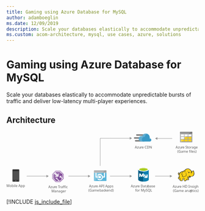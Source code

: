 ```yaml
---
title: Gaming using Azure Database for MySQL
author: adamboeglin
ms.date: 12/09/2019
description: Scale your databases elastically to accommodate unpredictable bursts of traffic and deliver low-latency multi-player experiences.
ms.custom: acom-architecture, mysql, use cases, azure, solutions
---
```

# Gaming using Azure Database for MySQL

Scale your databases elastically to accommodate unpredictable bursts of traffic and deliver low-latency multi-player experiences.


## Architecture

<svg class="architecture-diagram" aria-labelledby="gaming-using-azure-database-for-mysql" height="248.39" viewbox="0 0 775.025 248.39" width="775.025" xmlns="https://www.w3.org/2000/svg"><title id="gaming-using-azure-database-for-mysql">Gaming using Azure Database for MySQL</title><desc>Scale your databases elastically to accommodate unpredictable bursts of traffic and deliver low-latency, multi-player experiences.</desc><text fill="#5b5b5b" font-family="SegoeUI, Segoe UI" font-size="14" transform="translate(0 223.302)">Mobile App</text><text fill="#5b5b5b" font-family="SegoeUI, Segoe UI" font-size="14" transform="translate(168.992 227.085)">Azu<tspan letter-spacing="-0.013em" x="23.283" y="0">r</tspan><tspan x="27.966" y="0">e </tspan><tspan letter-spacing="-0.087em" x="39.122" y="0">T</tspan><tspan x="45.24" y="0">raffic </tspan><tspan x="12.257" y="16.8">Manager</tspan></text><text fill="#5b5b5b" font-family="SegoeUI, Segoe UI" font-size="14" transform="translate(333.343 224.085)">Azu<tspan letter-spacing="-0.013em" x="23.283" y="0">r</tspan><tspan x="27.966" y="0">e API Apps</tspan><tspan x="-2.604" y="16.8">(Game </tspan><tspan letter-spacing="-0.013em" x="41.563" y="16.8">b</tspan><tspan x="49.608" y="16.8">ac</tspan><tspan letter-spacing="-0.02em" x="63.198" y="16.8">k</tspan><tspan x="69.877" y="16.8">end)</tspan></text><text fill="#5b5b5b" font-family="SegoeUI, Segoe UI" font-size="14" transform="translate(501.738 224.085)">Azu<tspan letter-spacing="-0.013em" x="23.283" y="0">r</tspan><tspan x="27.966" y="0">e Data</tspan><tspan letter-spacing="-0.013em" x="67.929" y="0">b</tspan><tspan x="75.975" y="0">ase </tspan><tspan x="17.49" y="16.8">for MySQL</tspan></text><text fill="#5b5b5b" font-family="SegoeUI, Segoe UI" font-size="14" transform="translate(517.796 67.085)">Azu<tspan letter-spacing="-0.013em" x="23.283" y="0">r</tspan><tspan x="27.966" y="0">e CDN</tspan></text><text fill="#5b5b5b" font-family="SegoeUI, Segoe UI" font-size="14" transform="translate(682.584 67.085)">Azu<tspan letter-spacing="-0.013em" x="23.283" y="0">r</tspan><tspan x="27.966" y="0">e </tspan><tspan letter-spacing="-0.032em" x="39.122" y="0">S</tspan><tspan letter-spacing="-0.008em" x="46.108" y="0">t</tspan><tspan x="50.743" y="0">orage</tspan><tspan x="6.843" y="16.8">(Game files)</tspan></text><line fill="none" stroke="#969696" stroke-miterlimit="10" stroke-width="1.5" x1="331" x2="249.734" y1="179.33" y2="179.33"></line><polygon fill="#969696" points="329.468 174.094 338.535 179.33 329.468 184.565 329.468 174.094"></polygon><line fill="none" stroke="#969696" stroke-miterlimit="10" stroke-width="1.5" x1="163" x2="81.734" y1="179.33" y2="179.33"></line><polygon fill="#969696" points="161.468 174.094 170.535 179.33 161.468 184.565 161.468 174.094"></polygon><line fill="none" stroke="#969696" stroke-miterlimit="10" stroke-width="1.5" x1="498.992" x2="417.726" y1="179.33" y2="179.33"></line><polygon fill="#969696" points="497.459 174.094 506.526 179.33 497.459 184.565 497.459 174.094"></polygon><polyline fill="none" points="498.992 26.33 417.726 26.33 378.303 26.33 378.303 137.8" stroke="#969696" stroke-miterlimit="10" stroke-width="1.5"></polyline><polygon fill="#969696" points="497.459 21.094 506.526 26.33 497.459 31.565 497.459 21.094"></polygon><line fill="none" stroke="#969696" stroke-miterlimit="10" stroke-width="1.5" x1="660.992" x2="599.726" y1="179.33" y2="179.33"></line><polygon fill="#969696" points="659.459 174.094 668.526 179.33 659.459 184.565 659.459 174.094"></polygon><line fill="none" stroke="#969696" stroke-miterlimit="10" stroke-width="1.5" x1="607.261" x2="668.526" y1="27.33" y2="27.33"></line><polygon fill="#969696" points="608.793 32.565 599.726 27.33 608.793 22.094 608.793 32.565"></polygon><path d="M51.7,199.459a2.224,2.224,0,0,1-2.27,2.018H26.471a2.17,2.17,0,0,1-2.018-2.018V154.052a2.17,2.17,0,0,1,2.018-2.018H49.427a2.224,2.224,0,0,1,2.27,2.018Z" fill="#333"></path><polygon fill="#505050" points="50.184 194.414 25.715 194.414 25.715 159.097 50.184 159.097 50.184 194.414 50.184 194.414"></polygon><path d="M45.391,155.313a.247.247,0,0,1-.252.252H30.76a.247.247,0,0,1-.252-.252h0c0-.252,0-.5.252-.5H45.139c.252,0,.252.252.252.5Z"></path><path d="M28.489,197.946a.669.669,0,0,1-.757.757H26.471a.669.669,0,0,1-.757-.757h0a.805.805,0,0,1,.757-.757h1.261a.805.805,0,0,1,.757.757Z" fill="#737373"></path><path d="M50.184,197.946a.805.805,0,0,1-.757.757H48.166a.669.669,0,0,1-.757-.757h0a.805.805,0,0,1,.757-.757h1.261a1.137,1.137,0,0,1,.757.757Z" fill="#737373"></path><path d="M40.85,197.946a1.338,1.338,0,0,1-1.514,1.514H36.562a1.454,1.454,0,0,1-1.514-1.514h0a1.628,1.628,0,0,1,1.514-1.514h2.775a1.454,1.454,0,0,1,1.514,1.514Z" fill="#737373"></path><polygon fill="#804998" points="230.303 189.75 230.303 170.929 217.134 157.8 198.499 157.8 185.303 171.326 185.303 189.683 198.472 202.8 217.134 202.8 230.303 189.75"></polygon><path d="M216.387,159.6H199.242L187.1,172.044v16.888L199.219,201h17.169L228.5,188.994V171.679Zm-1.021,38.916h-.137l-10.152-10.3,2.144-2.4h-7.359v7.544l2.409-2.594,7.981,7.747H200.245L189.587,187.9V173.055l2.99-3.065,7.946,7.159-4.526,4.7H210.45v-14.36l-4.725,4.711-8-7.491,2.561-2.625H215.36l10.659,10.626v13.271l-5.06-4.768,3.706-3.335H214.42v9.675l3.348-3.322,5.731,6.223Z" fill="#fff" opacity="0.8" style="isolation: isolate"></path><polygon fill="#fff" opacity="0.2" points="223.909 164.555 217.134 157.8 198.499 157.8 185.303 171.326 185.303 189.684 192.055 196.409 223.909 164.555" style="isolation: isolate"></polygon><path d="M353.047,196.781a2.025,2.025,0,0,0,2.019,2.019H401.5a2.025,2.025,0,0,0,2.019-2.019V165.187H353.047Z" fill="#59b4d9"></path><path d="M397.46,159.535a2.12,2.12,0,1,0-4.239,0v21.3h-4.138a12.86,12.86,0,0,0-3.432-6.662,12.514,12.514,0,0,0-8.984-3.735,12.687,12.687,0,0,0-8.984,3.735,2.141,2.141,0,1,0,3.028,3.028,8.314,8.314,0,0,1,5.955-2.423,8.755,8.755,0,0,1,5.955,2.423,8.378,8.378,0,0,1-5.955,14.333,8.755,8.755,0,0,1-5.955-2.423,2.141,2.141,0,1,0-3.028,3.028,12.514,12.514,0,0,0,8.984,3.735,12.687,12.687,0,0,0,8.984-3.735,12.445,12.445,0,0,0,3.533-7.066h6.157a2.07,2.07,0,0,0,2.12-2.12Z" fill="#fff"></path><path d="M376.667,177.906a5.031,5.031,0,0,0-4.542,2.927h-8.782v-21.3a2.07,2.07,0,0,0-2.12-2.12,2.114,2.114,0,0,0-2.019,2.12v23.418a2.07,2.07,0,0,0,2.12,2.12h10.9a5.024,5.024,0,0,0,9.589-2.12A5.216,5.216,0,0,0,376.667,177.906Z" fill="#fff"></path><path d="M401.5,155.8H355.066a2.025,2.025,0,0,0-2.019,2.019v7.671h50.469v-7.671A2.025,2.025,0,0,0,401.5,155.8" fill="#a0a1a2"></path><path d="M355.066,155.8a2.025,2.025,0,0,0-2.019,2.019v38.962a2.025,2.025,0,0,0,2.019,2.019h2.221l39.77-43Z" fill="#fff" opacity="0.2" style="isolation: isolate"></path><path d="M531.551,152.524v40.993c0,4.315,9.537,7.724,21.236,7.724V152.524Z" fill="#005f87"></path><path d="M552.559,201.235h.339c11.811,0,21.2-3.5,21.2-7.815V152.4l-21.535.127Z" fill="#0f80b0"></path><path d="M574.134,152.524c0,4.2-9.537,7.724-21.236,7.724s-21.347-3.525-21.347-7.724,9.537-7.724,21.236-7.724,21.347,3.545,21.347,7.724" fill="#fff"></path><path d="M569.819,152.068c0,2.841-7.6,5.11-16.921,5.11s-17.032-2.249-17.032-5.11,7.6-5.11,16.921-5.11,17.032,2.269,17.032,5.11" fill="#7fb900"></path><path d="M566.183,155.132c2.269-.907,3.545-1.93,3.545-3.064-.02-2.841-7.592-5.242-16.906-5.242s-16.956,2.4-16.956,5.242c0,1.134,1.362,2.269,3.545,3.064,3.044-1.246,7.962-1.722,13.411-1.722s10.3.587,13.366,1.722" fill="#b7d332"></path><path d="M569.536,181.8a4.281,4.281,0,0,1-4.052,4.533h-9.116v-3.545h8.1c.506-.041.927-1.469.927-1.469l-.927.456h-5.065c-2.026,0-3.545-1.19-3.545-3.039v-5.571l-1.519-.506v9.623H550.29v-7.354l-2.32,5.13c-.587,1.362-1.2,2.223-2.745,2.223a3.626,3.626,0,0,1-3.414-2.223l-2.158-5.374v7.6H535.6V171.014c0-1.307.253-2.107,1.448-2.482a5.931,5.931,0,0,1,1.722-.294,3.191,3.191,0,0,1,3.094,1.98l3.358,6.488,2.7-6.488a3.2,3.2,0,0,1,3.089-1.98,6.432,6.432,0,0,1,1.7.273,2.382,2.382,0,0,1,1.621,2.623v1.4c0,.066-.066.116,0,.116h6.078v5.065a1.519,1.519,0,0,0,1.013.506h3.545v-5.571h4.558Z" fill="#fff"></path><polygon fill="#fcd116" points="714.248 159.774 709.623 160.567 705.526 162.417 701.958 164.664 698.522 168.761 696.672 170.743 694.821 171.404 694.293 170.215 695.218 169.025 695.35 167.307 696.011 167.307 696.539 167.836 696.407 166.118 695.747 165.589 695.747 164.928 694.161 165.853 692.575 167.571 692.311 169.157 692.971 170.479 693.5 172.593 694.689 173.122 696.011 173.122 697.2 172.329 696.407 176.426 697.2 180.919 696.275 183.033 693.5 186.073 693.896 188.055 695.35 190.17 697.861 191.888 699.315 192.152 700.768 192.152 699.843 196.117 703.279 197.57 707.64 198.099 709.094 197.042 709.226 194.531 710.944 191.756 711.076 189.509 715.041 189.906 718.741 189.509 715.041 191.756 715.702 194.399 717.948 198.099 720.327 199.024 722.045 198.363 722.838 196.778 726.671 193.87 727.464 194.531 733.411 194.795 734.6 193.738 734.732 192.02 734.336 191.359 734.071 186.734 732.089 182.769 732.353 180.919 733.543 181.58 736.979 184.751 738.565 184.884 740.415 184.091 742.265 182.769 743.19 179.73 748.476 180.126 751.78 178.805 754.423 176.426 756.273 172.858 756.802 168.629 756.405 163.871 755.348 159.51 754.291 158.056 752.837 157.66 750.326 160.435 748.08 161.228 746.097 157.924 744.115 156.074 742.926 155.413 738.697 151.713 735.129 149.863 731.693 149.598 727.596 150.259 724.028 151.581 721.649 153.563 719.666 155.942 717.684 156.47 714.248 159.774"></polygon><polygon fill="#1e1e1e" points="696.407 175.761 696.936 176.422 697.068 175.629 696.672 175.629 696.407 175.761"></polygon><path d="M757.2,163.607a14.653,14.653,0,0,0-1.586-5.286c-.132-.132-.264-.4-.4-.529a5.457,5.457,0,0,0-1.454-.925,1.96,1.96,0,0,0-1.718,0c-.132.132-.264.132-.4.264a7.33,7.33,0,0,0-.793,1.057,9.318,9.318,0,0,1-.925,1.189,5.128,5.128,0,0,1-1.454.793,5.128,5.128,0,0,0-.793-1.454,12.4,12.4,0,0,0-1.189-1.586l-1.057-1.057-1.189-.793a29.418,29.418,0,0,1-3.172-2.511c-.4-.4-.925-.793-1.322-1.189a11.711,11.711,0,0,0-7-3.04,19.132,19.132,0,0,0-7.929,1.718,13.93,13.93,0,0,0-3.436,2.114,18.967,18.967,0,0,0-2.511,2.907,3.91,3.91,0,0,0-1.322.264,4.69,4.69,0,0,0-1.586,1.057,8.55,8.55,0,0,1-1.189,1.057h0l-1.057,1.057a28.952,28.952,0,0,0-6.872,1.718,19.8,19.8,0,0,0-5.683,3.436,9.936,9.936,0,0,0-1.982,2.114,21.524,21.524,0,0,0-1.454,2.247l-1.189,1.189a2.742,2.742,0,0,1-1.322.793h0a1.023,1.023,0,0,1-.4.132v-.132a3.389,3.389,0,0,0,.793-2.511c.132.132.132.264.264.4s.132.264.264.4l.264-.264.4.132a5.542,5.542,0,0,0,.132-2.114,1.816,1.816,0,0,0-.661-1.057c0-.132.132-.132.132-.264a1.91,1.91,0,0,0,.264-.925l-.264-.132h0l.264.132.4-.264-.529.132a8.585,8.585,0,0,0-3.568,2.247,5.868,5.868,0,0,0-1.057,1.454,2.949,2.949,0,0,0-.4,1.718,3.97,3.97,0,0,0,.793,1.454,8.422,8.422,0,0,0,.264.925,1.878,1.878,0,0,1,.264.793,2.746,2.746,0,0,0,1.454,1.322,3.221,3.221,0,0,0,1.586,0c-.132.661-.132,1.322-.264,1.982a27.663,27.663,0,0,0,.132,3.172,1.676,1.676,0,0,0,.132.793c0,.264.132.529.132.793a1.878,1.878,0,0,0-.264.793,5.523,5.523,0,0,1-.529,1.322l-1.057,1.057-.925.925-.264.264a1.625,1.625,0,0,0-.661,1.85,18.821,18.821,0,0,0,.661,2.114,8.032,8.032,0,0,0,1.322,1.85,14.113,14.113,0,0,0,3.3,2.114,3.92,3.92,0,0,0,2.114.264c0,.132,0,.264-.132.264a6.443,6.443,0,0,0-.4.925c-.793,1.85,0,2.775,1.322,3.3a12.99,12.99,0,0,0,2.114.661c.132,0,.264.132.529.132a19.751,19.751,0,0,0,3.7.793c1.454.132,2.775-.264,3.172-1.586a5.816,5.816,0,0,0,.264-1.322V195.06a7.076,7.076,0,0,1,.925-1.586c0-.132.132-.132.132-.264.264-.529.529-.793.529-1.189v-1.586a15.994,15.994,0,0,0,2.511.132H715.7c-.132,0-.264.132-.4.132a.129.129,0,0,0-.132.132c-1.189.529-1.189,1.718-.793,2.775a6.285,6.285,0,0,0,1.454,2.643,10.365,10.365,0,0,0,2.643,3.04c1.057.661,2.247.661,3.832-.132a2.746,2.746,0,0,0,1.322-1.454c.132-.132.264-.4.4-.529a19.778,19.778,0,0,1,1.982-1.586,5.6,5.6,0,0,1,.925-.661,4.4,4.4,0,0,0,.793.4,4.955,4.955,0,0,0,1.454.132h3.436a3.823,3.823,0,0,0,2.247-.4,2.286,2.286,0,0,0,1.057-1.982V192.02a1.757,1.757,0,0,0-.4-.925v-2.907a6.633,6.633,0,0,0-.264-1.586,6.442,6.442,0,0,0-.529-1.454c-.132-.4-.264-.661-.4-1.057l-.264.132h0l.264-.132h0a8.084,8.084,0,0,0-.661-1.586v-.4l.529.529.793.793a9.1,9.1,0,0,0,1.718,1.454,3.19,3.19,0,0,0,2.247.529,5.239,5.239,0,0,0,2.907-1.057,6.459,6.459,0,0,0,1.85-2.379c.132-.264.132-.529.264-.793,0-.264.132-.4.132-.661a15.132,15.132,0,0,0,4.229.132,11.72,11.72,0,0,0,3.832-1.057,9.717,9.717,0,0,0,3.832-3.832h0a14.938,14.938,0,0,0,1.85-5.947C757.727,168.232,757.595,165.853,757.2,163.607ZM737.375,179.6c-.4,1.322-1.057,3.568.793,3.965a2.354,2.354,0,0,0,1.982-.4,3.724,3.724,0,0,1-1.718,0,1.159,1.159,0,0,1-.925-.793c.132.132.4.132.925.264,1.322.264,2.643-.264,2.907-1.322a13.663,13.663,0,0,1,.4-1.586,8.422,8.422,0,0,0,.925.264c-.132.529-.4,1.057-.529,1.718a3.737,3.737,0,0,1-3.7,2.511c-1.454,0-2.247-.925-3.3-1.718-.661-.529-1.322-1.189-1.982-1.718a14.62,14.62,0,0,1-4.758-2.379,9.045,9.045,0,0,0,3.568,2.775,34.584,34.584,0,0,1-1.718,6.343c-.264,1.057-2.775,5.154-3.568,5.55-.529.264-3.568,2.907-4.229,3.3a5.93,5.93,0,0,1-1.454,1.718c-1.982,1.057-3.3-.925-4.361-2.643-.529-.793-1.85-3.04-.661-3.7,1.057-.529,1.718-1.057,2.907-1.718a4.016,4.016,0,0,0,.661.925c0-.4-.132-.661-.132-1.057a3.772,3.772,0,0,1,0-1.718c0-.529.132-1.189.132-1.718-.132.661-.529,1.189-.661,1.85a1.191,1.191,0,0,0-.132.661,21.353,21.353,0,0,1-7.665.132c-.132-.925-.4-1.982-.529-2.643V190.7a3.008,3.008,0,0,1-.529,2.114c-.4.793-.661.925-1.322,2.247a11.368,11.368,0,0,1-.132,2.114c-.4,1.322-3.965.264-4.89,0-1.189-.264-3.568-.793-3.04-2.379a19.168,19.168,0,0,0,1.189-4.758,25.648,25.648,0,0,1-4.493-11.1,13.782,13.782,0,0,1,.529-6.476,17.58,17.58,0,0,1,4.625-7.268c3.04-2.643,5.815-3.7,10.308-4.361-1.057,1.189-2.114,2.511-3.3,3.832a20.478,20.478,0,0,0-2.643,4.229c-1.057,2.114-1.057,2.907.4,4.625,1.189,1.586,1.85,2.247,2.247,3.832a8.559,8.559,0,0,0-.661,2.775c1.454,1.586,2.511,2.643,3.832,2.907a5.118,5.118,0,0,0,3.7-.4c2.643-1.322,5.154-3.172,8.194-3.3,1.454-3.436,1.322-6.343.529-9.779a58.531,58.531,0,0,1-.793-6.74,17.227,17.227,0,0,0-.264,6.872c.529,2.907.925,6.079-.529,8.59-2.775.264-5.154,1.85-7.665,3.172a4.364,4.364,0,0,1-3.172.264c-.793-.132-1.454-.793-2.643-2.114a6.139,6.139,0,0,1,.793-3.04,57.631,57.631,0,0,1,3.172-5.418c-1.322,1.718-2.643,3.172-3.7,4.758a12.324,12.324,0,0,0-1.982-3.172,2.784,2.784,0,0,1-.4-3.436,14.2,14.2,0,0,1,2.643-4.229c2.114-2.379,4.1-4.89,6.476-7.268a5.035,5.035,0,0,1,3.436-1.454c1.586-.264,3.04-.529,4.625-.925a26.978,26.978,0,0,1-4.493.4h0c1.454-1.85,2.247-2.907,4.625-3.965,5.815-2.511,9.515-2.775,14.008,1.057a31.639,31.639,0,0,0,3.436,2.775,5.816,5.816,0,0,0-1.322.264,5.038,5.038,0,0,1,1.982.132c.132.132.4.264.529.4a5.381,5.381,0,0,1,1.85,1.586,17.5,17.5,0,0,1,1.586,2.643c-.264-.132-.529-.132-.793-.264a.8.8,0,0,0-.529-.132,1.589,1.589,0,0,0-1.057.264h0a4.306,4.306,0,0,1-1.718.529,1.459,1.459,0,0,0,1.057,0h.132c-.132.132-.132.4-.264.661a2.249,2.249,0,0,0,.132.925h0c0,.132.132.132.132.264-.264.132-.4.132-.661.264a12.736,12.736,0,0,1,3.172,0c.132.4.132.661.264,1.057h-.4a1.808,1.808,0,0,0-1.85-.132c-2.247.529-1.718,1.85-2.775,3.832,1.057-1.322,1.057-2.775,2.775-3.172.4-.132.661-.264.925-.132a2.593,2.593,0,0,0-1.189,1.189c-.529,1.454-.132,2.511-.793,3.832.661-1.189.661-2.247,1.322-3.568.264-.4,1.057-1.189,1.454-1.189h.4a12.866,12.866,0,0,1,.132,2.114c-.132,1.189-.4,2.907-.529,3.568a9.474,9.474,0,0,0,1.189-3.568,10,10,0,0,0,0-3.965c-.4-1.85,1.454-1.454,2.511-2.379.793-.661,1.322-1.586,1.982-2.247s1.85.264,2.114,1.057a26.308,26.308,0,0,1,1.454,10.572c-.4,3.3-1.982,7-4.89,8.59-3.7,2.114-8.194.793-11.894-.4a9.44,9.44,0,0,1-1.982-1.057A2.969,2.969,0,0,1,737.375,179.6Zm-3.3,13.348c-.132,1.322-.529,1.454-1.85,1.454a27.623,27.623,0,0,1-3.3-.132,7.179,7.179,0,0,1-1.454-.264c1.189-.925,3.3-4.625,3.7-5.947s.925-2.511,1.189-3.832a7.451,7.451,0,0,0,.529,1.586,7.821,7.821,0,0,1,.661,2.511,25.464,25.464,0,0,0,.132,3.172A2.045,2.045,0,0,1,734.071,192.945Zm-38.589-27.488a2.109,2.109,0,0,0-.4,1.057c-.4,1.454.132,2.775-1.189,3.832.661,1.189.529,1.718,1.982,1.189a5.457,5.457,0,0,0,1.454-.925c-.132.529-.4,1.057-.529,1.586,0,.132,0,.132-.132.264-1.057.4-2.379.661-2.907-.4a6.543,6.543,0,0,1-.529-1.718C691.518,168.629,694.029,166.25,695.482,165.457Zm.132,1.586a.8.8,0,0,1,.132-.529c0-.132,0-.132.132-.264.4.264.4.529.529,1.057C696.143,167.043,695.879,166.911,695.614,167.043Zm1.322,15.462a31.234,31.234,0,0,0,3.568,7.665h0a9.105,9.105,0,0,1-.4,1.057c-1.057,1.454-3.7-.661-4.493-1.454a5.346,5.346,0,0,1-1.586-2.907c-.132-.661,0-.661.529-1.189l1.982-1.982ZM747.287,160.7c0,.132.132.264.132.4l-.132.132c-.132-.132-.264-.4-.4-.529Zm-49.161,8.061Zm-2.114-3.172Zm-3.3,5.022Zm18.5,19.427Zm32.246-9.779Zm11.894-4.493Z" fill="#1e1e1e"></path><path d="M740.018,164.135a13.744,13.744,0,0,0-1.982.264c0-.264-.132-.4-.132-.661a1.876,1.876,0,0,0-1.189-1.057c.4-.264.925-.529,1.322-.793-1.057.529-2.247.4-3.172.925-.793.529-1.85,2.247-2.643,2.907a11.024,11.024,0,0,0,1.586-1.057,2.45,2.45,0,0,0,.264.925,2.082,2.082,0,0,0,.925.925,4.134,4.134,0,0,0-.661,1.322A11.547,11.547,0,0,1,740.018,164.135Z" fill="#1e1e1e"></path><path d="M730.5,162.153a5.216,5.216,0,0,1,3.3-4.1C730.635,158.849,730.107,160.171,730.5,162.153Z" fill="#1e1e1e"></path><path d="M735.657,177.219c-.132.4-.132,1.057-.264,1.454a5.72,5.72,0,0,1,.661-1.586c.264-.529.4-.529.925-.793a12.28,12.28,0,0,0,1.322-.661c-.4,0-1.057.264-1.454.264C735.921,176.029,735.789,176.294,735.657,177.219Z" fill="#1e1e1e"></path><path d="M718.741,159.378c-1.189,1.189-2.247,5.022-2.643,6.608.529-1.322,1.982-4.89,3.04-5.815a2.765,2.765,0,0,1,.793-.529c-.793,1.322-.661,1.586-.4,3.3a6.977,6.977,0,0,1,1.85-3.832c1.057-.264,2.114-.661,3.3-1.057-1.322.132-2.511.264-3.832.4C719.666,158.717,719.4,158.717,718.741,159.378Z" fill="#1e1e1e"></path><path d="M734.468,166.118a.887.887,0,0,1,1.586-.793v.132a8.551,8.551,0,0,0-1.189,1.057.422.422,0,0,1-.4-.4" fill="#fffacb"></path><text fill="#5b5b5b" font-family="SegoeUI, Segoe UI" font-size="14" transform="translate(670.421 225.957)">Azu<tspan letter-spacing="-0.013em" x="23.283" y="0">r</tspan><tspan x="27.966" y="0">e HD Insight</tspan><tspan x="1.647" y="16.8">(Game anal</tspan><tspan letter-spacing="0.003em" x="71.374" y="16.8">y</tspan><tspan x="78.189" y="16.8">tics)</tspan></text><path d="M563.121,15.982H525.808A2.814,2.814,0,0,1,523,13.177h0a2.814,2.814,0,0,1,2.805-2.805h37.313a2.814,2.814,0,0,1,2.805,2.805h0A2.814,2.814,0,0,1,563.121,15.982Z" fill="#7a7a7a"></path><path d="M555.546,39.408H521.041a2.814,2.814,0,0,1-2.805-2.805h0a2.814,2.814,0,0,1,2.805-2.805h34.505a2.814,2.814,0,0,1,2.805,2.805h0A2.814,2.814,0,0,1,555.546,39.408Z" fill="#7a7a7a"></path><path d="M551.479,28.045H516.971a2.814,2.814,0,0,1-2.806-2.805h0a2.814,2.814,0,0,1,2.805-2.805h34.505a2.814,2.814,0,0,1,2.805,2.805h0A2.814,2.814,0,0,1,551.479,28.045Z" fill="#7a7a7a"></path><path d="M584.3,33.376a5.958,5.958,0,0,0-5.883-6.032h-.849a19.087,19.087,0,0,0,.559-4.208A15.775,15.775,0,0,0,562.42,7.425a15.964,15.964,0,0,0-14.869,10.661,14.1,14.1,0,0,0-3.507-.561,10.719,10.719,0,0,0-10.661,10.941,10.809,10.809,0,0,0,10.661,10.942h34.648a6.2,6.2,0,0,0,5.611-6.032" fill="#3999c6"></path><path d="M549.655,39.267a9.99,9.99,0,0,1-2.945-5.33,10.543,10.543,0,0,1,11.642-13.046,15.274,15.274,0,0,1,8.837-12.625,17.9,17.9,0,0,0-4.769-.841,15.964,15.964,0,0,0-14.869,10.661,14.1,14.1,0,0,0-3.507-.561,10.719,10.719,0,0,0-10.661,10.941,10.809,10.809,0,0,0,10.661,10.942h0Z" fill="#fff" opacity="0.2" style="isolation: isolate"></path><path d="M699.8,40.7a1.837,1.837,0,0,0,1.9,1.9h46.2a1.837,1.837,0,0,0,1.9-1.9V7.6h-50Z" fill="#a0a1a2"></path><path d="M747.9,0H701.7a1.837,1.837,0,0,0-1.9,1.9V7.6h50V1.9A1.837,1.837,0,0,0,747.9,0" fill="#7a7a7a"></path><rect fill="#fff" height="7.6" width="12.6" x="718.603" y="10.9"></rect><rect fill="#fcd116" height="7.6" width="12.6" x="718.603" y="21.2"></rect><rect fill="#fcd116" height="7.6" width="12.6" x="733.603" y="21.2"></rect><rect fill="#fff" height="7.6" width="12.6" x="733.603" y="10.9"></rect><rect fill="#fff" height="7.6" width="12.6" x="703.603" y="10.9"></rect><rect fill="#fff" height="7.6" width="12.6" x="703.603" y="21.2"></rect><rect fill="#fcd116" height="7.6" width="12.6" x="703.603" y="31.4"></rect><rect fill="#fcd116" height="7.6" width="12.6" x="718.603" y="31.4"></rect><rect fill="#fcd116" height="7.6" width="12.6" x="733.603" y="31.4"></rect><path d="M701.7,0a2.043,2.043,0,0,0-1.9,1.9V40.7a2.043,2.043,0,0,0,1.9,1.9h2.1L743.4,0Z" fill="#fff" opacity="0.2" style="isolation: isolate"></path></svg>

[!INCLUDE [js_include_file](../../_js/index.md)]
